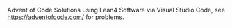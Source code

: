 Advent of Code Solutions using Lean4 Software via Visual Studio Code, see https://adventofcode.com/ for problems.
